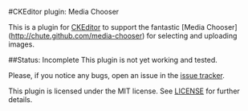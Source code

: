 #CKEditor plugin: Media Chooser

This is a plugin for [CKEditor](http://ckeditor.com/) to support the fantastic [Media Chooser]
(http://chute.github.com/media-chooser) for selecting and uploading images.

##Status: Incomplete
This plugin is not yet working and tested.

Please, if you notice any bugs, open an issue in the [issue tracker](ck-media-chooser/issues).

This plugin is licensed under the MIT license. See [LICENSE](ck-media-chooser/LICENSE) for further details.
